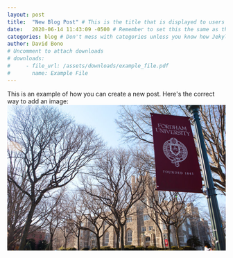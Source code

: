 ```yaml
---
layout: post
title:  "New Blog Post" # This is the title that is displayed to users
date:   2020-06-14 11:43:09 -0500 # Remember to set this the same as the filename to avoid confusion
categories: blog # Don't mess with categories unless you know how Jekyll works
author: David Bono
# Uncomment to attach downloads
# downloads:
#     - file_url: /assets/downloads/example_file.pdf
#       name: Example File
---
```


This is an example of how you can create a new post.  Here's the correct way to add an image:
![Fordham Banner](/assets/post_content_img/fordham-banner-2019-11-11.jpg)
